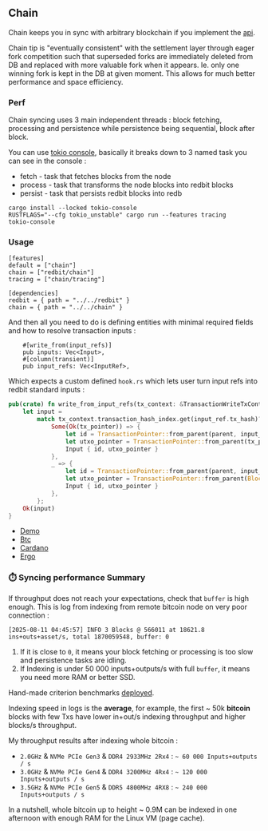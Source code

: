 ## Chain

Chain keeps you in sync with arbitrary blockchain if you implement the [api](src/api.rs).

Chain tip is "eventually consistent" with the settlement layer through eager fork competition such that 
superseded forks are immediately deleted from DB and replaced with more valuable fork when it appears.
Ie. only one winning fork is kept in the DB at given moment. This allows for much better performance and space efficiency.

### Perf 

Chain syncing uses 3 main independent threads : block fetching, processing and persistence while persistence being sequential, block after block.

You can use [tokio console](https://github.com/tokio-rs/console), basically it breaks down to 3 named task you can see in the console :
- fetch - task that fetches blocks from the node
- process - task that transforms the node blocks into redbit blocks
- persist - task that persists redbit blocks into redb

``` 
cargo install --locked tokio-console
RUSTFLAGS="--cfg tokio_unstable" cargo run --features tracing
tokio-console
```

### Usage

```
[features]
default = ["chain"]
chain = ["redbit/chain"]
tracing = ["chain/tracing"]

[dependencies]
redbit = { path = "../../redbit" }
chain = { path = "../../chain" }
```

And then all you need to do is defining entities with minimal required fields and how to resolve transaction inputs : 
```
    #[write_from(input_refs)]
    pub inputs: Vec<Input>,
    #[column(transient)]
    pub input_refs: Vec<InputRef>,
```

Which expects a custom defined `hook.rs` which lets user turn input refs into redbit standard inputs : 
```rust 
pub(crate) fn write_from_input_refs(tx_context: &TransactionWriteTxContext, parent: BlockPointer, input_index: usize, input_ref: &InputRef) -> Result<Input, AppError> {
    let input =
        match tx_context.transaction_hash_index.get(input_ref.tx_hash)?.next() {
            Some(Ok(tx_pointer)) => {
                let id = TransactionPointer::from_parent(parent, input_index as u16);
                let utxo_pointer = TransactionPointer::from_parent(tx_pointer.value(), input_ref.index as u16);
                Input { id, utxo_pointer }
            },
            _ => {
                let id = TransactionPointer::from_parent(parent, input_index as u16);
                let utxo_pointer = TransactionPointer::from_parent(BlockPointer::from_parent(Height(0), 0), 0); // genesis of unknown index
                Input { id, utxo_pointer }
            },
        };
    Ok(input)
}
```

- [Demo](../chains/btc)
- [Btc](../chains/btc)
- [Cardano](../chains/cardano)
- [Ergo](../chains/ergo)

### ⏱️ Syncing performance Summary

If throughput does not reach your expectations, check that `buffer` is high enough. This is log from indexing from remote bitcoin node on very poor connection :
```
[2025-08-11 04:45:57] INFO 3 Blocks @ 566011 at 18621.8 ins+outs+asset/s, total 1870059548, buffer: 0
```

1. If it is close to `0`, it means your block fetching or processing is too slow and persistence tasks are idling.
2. If Indexing is under 50 000 inputs+outputs/s with full `buffer`, it means you need more RAM or better SSD.

Hand-made criterion benchmarks [deployed](https://pragmaxim-com.github.io/redbit/report/index.html).

Indexing speed in logs is the **average**, for example, the first ~ 50k **bitcoin** blocks with few Txs have lower in+out/s indexing throughput
and higher blocks/s throughput.

My throughput results after indexing whole bitcoin :

- `2.0GHz` & `NVMe PCIe Gen3` & `DDR4 2933MHz 2Rx4` : `~ 60 000 Inputs+outputs / s`
- `3.0GHz` & `NVMe PCIe Gen4` & `DDR4 3200MHz 4Rx4` : `~ 120 000 Inputs+outputs / s`
- `3.5GHz` & `NVMe PCIe Gen5` & `DDR5 4800MHz 4RX8` : `~ 240 000 Inputs+outputs / s`

In a nutshell, whole bitcoin up to height ~ 0.9M can be indexed in one afternoon with enough RAM for the Linux VM (page cache).